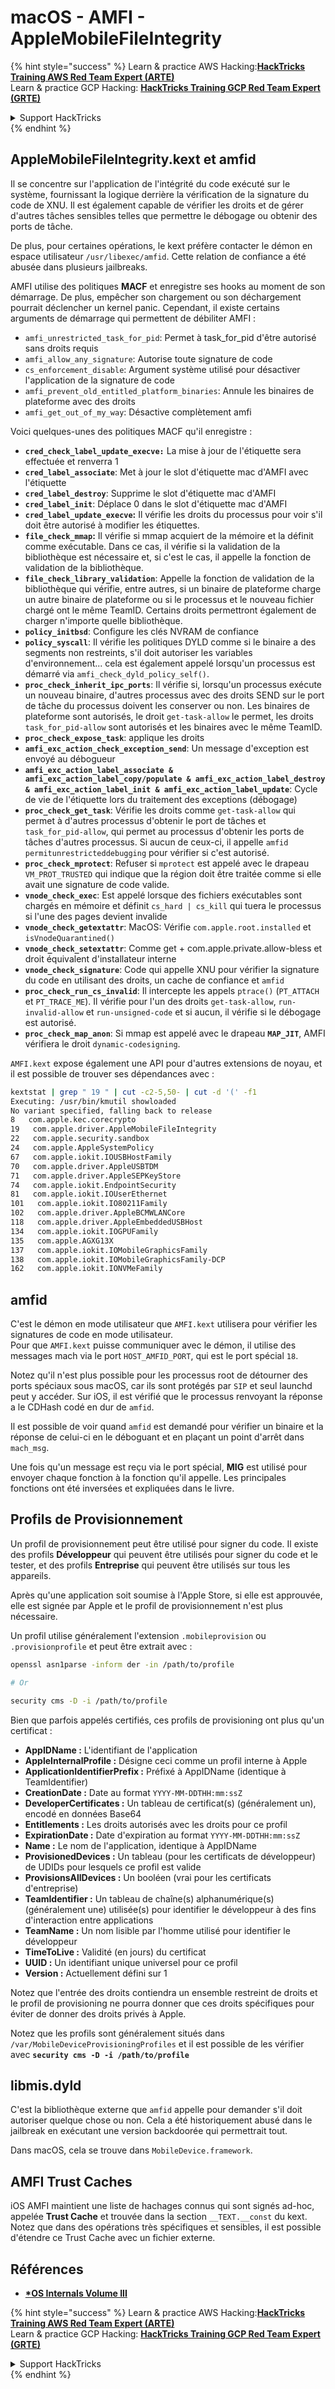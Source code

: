 # macOS - AMFI - AppleMobileFileIntegrity

{% hint style="success" %}
Learn & practice AWS Hacking:<img src="../../../.gitbook/assets/arte.png" alt="" data-size="line">[**HackTricks Training AWS Red Team Expert (ARTE)**](https://training.hacktricks.xyz/courses/arte)<img src="../../../.gitbook/assets/arte.png" alt="" data-size="line">\
Learn & practice GCP Hacking: <img src="../../../.gitbook/assets/grte.png" alt="" data-size="line">[**HackTricks Training GCP Red Team Expert (GRTE)**<img src="../../../.gitbook/assets/grte.png" alt="" data-size="line">](https://training.hacktricks.xyz/courses/grte)

<details>

<summary>Support HackTricks</summary>

* Check the [**subscription plans**](https://github.com/sponsors/carlospolop)!
* **Join the** 💬 [**Discord group**](https://discord.gg/hRep4RUj7f) or the [**telegram group**](https://t.me/peass) or **follow** us on **Twitter** 🐦 [**@hacktricks\_live**](https://twitter.com/hacktricks\_live)**.**
* **Share hacking tricks by submitting PRs to the** [**HackTricks**](https://github.com/carlospolop/hacktricks) and [**HackTricks Cloud**](https://github.com/carlospolop/hacktricks-cloud) github repos.

</details>
{% endhint %}



## AppleMobileFileIntegrity.kext et amfid

Il se concentre sur l'application de l'intégrité du code exécuté sur le système, fournissant la logique derrière la vérification de la signature du code de XNU. Il est également capable de vérifier les droits et de gérer d'autres tâches sensibles telles que permettre le débogage ou obtenir des ports de tâche.

De plus, pour certaines opérations, le kext préfère contacter le démon en espace utilisateur `/usr/libexec/amfid`. Cette relation de confiance a été abusée dans plusieurs jailbreaks.

AMFI utilise des politiques **MACF** et enregistre ses hooks au moment de son démarrage. De plus, empêcher son chargement ou son déchargement pourrait déclencher un kernel panic. Cependant, il existe certains arguments de démarrage qui permettent de débiliter AMFI :

* `amfi_unrestricted_task_for_pid`: Permet à task\_for\_pid d'être autorisé sans droits requis
* `amfi_allow_any_signature`: Autorise toute signature de code
* `cs_enforcement_disable`: Argument système utilisé pour désactiver l'application de la signature de code
* `amfi_prevent_old_entitled_platform_binaries`: Annule les binaires de plateforme avec des droits
* `amfi_get_out_of_my_way`: Désactive complètement amfi

Voici quelques-unes des politiques MACF qu'il enregistre :

* **`cred_check_label_update_execve:`** La mise à jour de l'étiquette sera effectuée et renverra 1
* **`cred_label_associate`**: Met à jour le slot d'étiquette mac d'AMFI avec l'étiquette
* **`cred_label_destroy`**: Supprime le slot d'étiquette mac d'AMFI
* **`cred_label_init`**: Déplace 0 dans le slot d'étiquette mac d'AMFI
* **`cred_label_update_execve`:** Il vérifie les droits du processus pour voir s'il doit être autorisé à modifier les étiquettes.
* **`file_check_mmap`:** Il vérifie si mmap acquiert de la mémoire et la définit comme exécutable. Dans ce cas, il vérifie si la validation de la bibliothèque est nécessaire et, si c'est le cas, il appelle la fonction de validation de la bibliothèque.
* **`file_check_library_validation`**: Appelle la fonction de validation de la bibliothèque qui vérifie, entre autres, si un binaire de plateforme charge un autre binaire de plateforme ou si le processus et le nouveau fichier chargé ont le même TeamID. Certains droits permettront également de charger n'importe quelle bibliothèque.
* **`policy_initbsd`**: Configure les clés NVRAM de confiance
* **`policy_syscall`**: Il vérifie les politiques DYLD comme si le binaire a des segments non restreints, s'il doit autoriser les variables d'environnement... cela est également appelé lorsqu'un processus est démarré via `amfi_check_dyld_policy_self()`.
* **`proc_check_inherit_ipc_ports`**: Il vérifie si, lorsqu'un processus exécute un nouveau binaire, d'autres processus avec des droits SEND sur le port de tâche du processus doivent les conserver ou non. Les binaires de plateforme sont autorisés, le droit `get-task-allow` le permet, les droits `task_for_pid-allow` sont autorisés et les binaires avec le même TeamID.
* **`proc_check_expose_task`**: applique les droits
* **`amfi_exc_action_check_exception_send`**: Un message d'exception est envoyé au débogueur
* **`amfi_exc_action_label_associate & amfi_exc_action_label_copy/populate & amfi_exc_action_label_destroy & amfi_exc_action_label_init & amfi_exc_action_label_update`**: Cycle de vie de l'étiquette lors du traitement des exceptions (débogage)
* **`proc_check_get_task`**: Vérifie les droits comme `get-task-allow` qui permet à d'autres processus d'obtenir le port de tâches et `task_for_pid-allow`, qui permet au processus d'obtenir les ports de tâches d'autres processus. Si aucun de ceux-ci, il appelle `amfid permitunrestricteddebugging` pour vérifier si c'est autorisé.
* **`proc_check_mprotect`**: Refuser si `mprotect` est appelé avec le drapeau `VM_PROT_TRUSTED` qui indique que la région doit être traitée comme si elle avait une signature de code valide.
* **`vnode_check_exec`**: Est appelé lorsque des fichiers exécutables sont chargés en mémoire et définit `cs_hard | cs_kill` qui tuera le processus si l'une des pages devient invalide
* **`vnode_check_getextattr`**: MacOS: Vérifie `com.apple.root.installed` et `isVnodeQuarantined()`
* **`vnode_check_setextattr`**: Comme get + com.apple.private.allow-bless et droit équivalent d'installateur interne
* &#x20;**`vnode_check_signature`**: Code qui appelle XNU pour vérifier la signature du code en utilisant des droits, un cache de confiance et `amfid`
* &#x20;**`proc_check_run_cs_invalid`**: Il intercepte les appels `ptrace()` (`PT_ATTACH` et `PT_TRACE_ME`). Il vérifie pour l'un des droits `get-task-allow`, `run-invalid-allow` et `run-unsigned-code` et si aucun, il vérifie si le débogage est autorisé.
* **`proc_check_map_anon`**: Si mmap est appelé avec le drapeau **`MAP_JIT`**, AMFI vérifiera le droit `dynamic-codesigning`.

`AMFI.kext` expose également une API pour d'autres extensions de noyau, et il est possible de trouver ses dépendances avec :
```bash
kextstat | grep " 19 " | cut -c2-5,50- | cut -d '(' -f1
Executing: /usr/bin/kmutil showloaded
No variant specified, falling back to release
8   com.apple.kec.corecrypto
19   com.apple.driver.AppleMobileFileIntegrity
22   com.apple.security.sandbox
24   com.apple.AppleSystemPolicy
67   com.apple.iokit.IOUSBHostFamily
70   com.apple.driver.AppleUSBTDM
71   com.apple.driver.AppleSEPKeyStore
74   com.apple.iokit.EndpointSecurity
81   com.apple.iokit.IOUserEthernet
101   com.apple.iokit.IO80211Family
102   com.apple.driver.AppleBCMWLANCore
118   com.apple.driver.AppleEmbeddedUSBHost
134   com.apple.iokit.IOGPUFamily
135   com.apple.AGXG13X
137   com.apple.iokit.IOMobileGraphicsFamily
138   com.apple.iokit.IOMobileGraphicsFamily-DCP
162   com.apple.iokit.IONVMeFamily
```
## amfid

C'est le démon en mode utilisateur que `AMFI.kext` utilisera pour vérifier les signatures de code en mode utilisateur.\
Pour que `AMFI.kext` puisse communiquer avec le démon, il utilise des messages mach via le port `HOST_AMFID_PORT`, qui est le port spécial `18`.

Notez qu'il n'est plus possible pour les processus root de détourner des ports spéciaux sous macOS, car ils sont protégés par `SIP` et seul launchd peut y accéder. Sur iOS, il est vérifié que le processus renvoyant la réponse a le CDHash codé en dur de `amfid`.

Il est possible de voir quand `amfid` est demandé pour vérifier un binaire et la réponse de celui-ci en le déboguant et en plaçant un point d'arrêt dans `mach_msg`.

Une fois qu'un message est reçu via le port spécial, **MIG** est utilisé pour envoyer chaque fonction à la fonction qu'il appelle. Les principales fonctions ont été inversées et expliquées dans le livre.

## Profils de Provisionnement

Un profil de provisionnement peut être utilisé pour signer du code. Il existe des profils **Développeur** qui peuvent être utilisés pour signer du code et le tester, et des profils **Entreprise** qui peuvent être utilisés sur tous les appareils.

Après qu'une application soit soumise à l'Apple Store, si elle est approuvée, elle est signée par Apple et le profil de provisionnement n'est plus nécessaire.

Un profil utilise généralement l'extension `.mobileprovision` ou `.provisionprofile` et peut être extrait avec :
```bash
openssl asn1parse -inform der -in /path/to/profile

# Or

security cms -D -i /path/to/profile
```
Bien que parfois appelés certifiés, ces profils de provisioning ont plus qu'un certificat :

* **AppIDName :** L'identifiant de l'application
* **AppleInternalProfile :** Désigne ceci comme un profil interne à Apple
* **ApplicationIdentifierPrefix :** Préfixé à AppIDName (identique à TeamIdentifier)
* **CreationDate :** Date au format `YYYY-MM-DDTHH:mm:ssZ`
* **DeveloperCertificates :** Un tableau de certificat(s) (généralement un), encodé en données Base64
* **Entitlements :** Les droits autorisés avec les droits pour ce profil
* **ExpirationDate :** Date d'expiration au format `YYYY-MM-DDTHH:mm:ssZ`
* **Name :** Le nom de l'application, identique à AppIDName
* **ProvisionedDevices :** Un tableau (pour les certificats de développeur) de UDIDs pour lesquels ce profil est valide
* **ProvisionsAllDevices :** Un booléen (vrai pour les certificats d'entreprise)
* **TeamIdentifier :** Un tableau de chaîne(s) alphanumérique(s) (généralement une) utilisée(s) pour identifier le développeur à des fins d'interaction entre applications
* **TeamName :** Un nom lisible par l'homme utilisé pour identifier le développeur
* **TimeToLive :** Validité (en jours) du certificat
* **UUID :** Un identifiant unique universel pour ce profil
* **Version :** Actuellement défini sur 1

Notez que l'entrée des droits contiendra un ensemble restreint de droits et le profil de provisioning ne pourra donner que ces droits spécifiques pour éviter de donner des droits privés à Apple.

Notez que les profils sont généralement situés dans `/var/MobileDeviceProvisioningProfiles` et il est possible de les vérifier avec **`security cms -D -i /path/to/profile`**

## **libmis.dyld**

C'est la bibliothèque externe que `amfid` appelle pour demander s'il doit autoriser quelque chose ou non. Cela a été historiquement abusé dans le jailbreak en exécutant une version backdoorée qui permettrait tout.

Dans macOS, cela se trouve dans `MobileDevice.framework`.

## AMFI Trust Caches

iOS AMFI maintient une liste de hachages connus qui sont signés ad-hoc, appelée **Trust Cache** et trouvée dans la section `__TEXT.__const` du kext. Notez que dans des opérations très spécifiques et sensibles, il est possible d'étendre ce Trust Cache avec un fichier externe.

## Références

* [**\*OS Internals Volume III**](https://newosxbook.com/home.html)

{% hint style="success" %}
Learn & practice AWS Hacking:<img src="../../../.gitbook/assets/arte.png" alt="" data-size="line">[**HackTricks Training AWS Red Team Expert (ARTE)**](https://training.hacktricks.xyz/courses/arte)<img src="../../../.gitbook/assets/arte.png" alt="" data-size="line">\
Learn & practice GCP Hacking: <img src="../../../.gitbook/assets/grte.png" alt="" data-size="line">[**HackTricks Training GCP Red Team Expert (GRTE)**<img src="../../../.gitbook/assets/grte.png" alt="" data-size="line">](https://training.hacktricks.xyz/courses/grte)

<details>

<summary>Support HackTricks</summary>

* Check the [**subscription plans**](https://github.com/sponsors/carlospolop)!
* **Join the** 💬 [**Discord group**](https://discord.gg/hRep4RUj7f) or the [**telegram group**](https://t.me/peass) or **follow** us on **Twitter** 🐦 [**@hacktricks\_live**](https://twitter.com/hacktricks\_live)**.**
* **Share hacking tricks by submitting PRs to the** [**HackTricks**](https://github.com/carlospolop/hacktricks) and [**HackTricks Cloud**](https://github.com/carlospolop/hacktricks-cloud) github repos.

</details>
{% endhint %}
